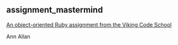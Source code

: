 ## assignment_mastermind

[An object-oriented Ruby assignment from the Viking Code School](http://www.vikingcodeschool.com)

Ann Allan
